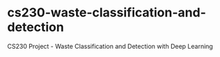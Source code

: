 # cs230-waste-classification-and-detection
CS230 Project - Waste Classification and Detection with Deep Learning

